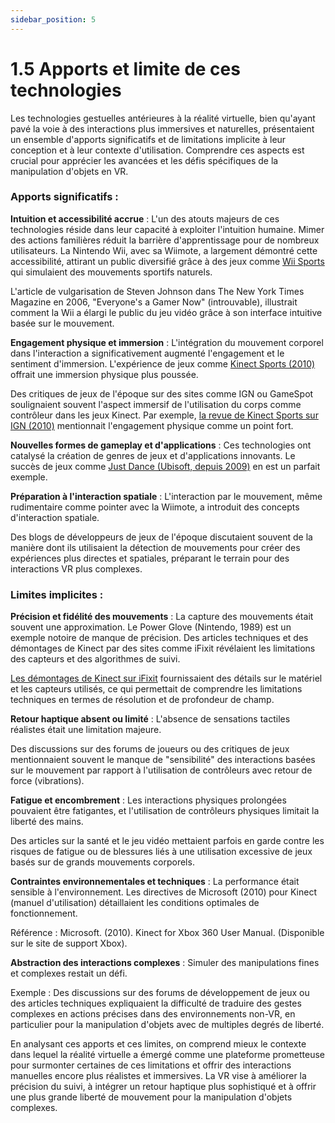 ```yaml
---
sidebar_position: 5
---
```


# 1.5 Apports et limite de ces technologies

Les technologies gestuelles antérieures à la réalité virtuelle, bien qu'ayant pavé la voie à des interactions plus immersives et naturelles, présentaient un ensemble d'apports significatifs et de limitations implicite à leur conception et à leur contexte d'utilisation. Comprendre ces aspects est crucial pour apprécier les avancées et les défis spécifiques de la manipulation d'objets en VR.

### Apports significatifs :

**Intuition et accessibilité accrue** : L'un des atouts majeurs de ces technologies réside dans leur capacité à exploiter l'intuition humaine. Mimer des actions familières réduit la barrière d'apprentissage pour de nombreux utilisateurs. La Nintendo Wii, avec sa Wiimote, a largement démontré cette accessibilité, attirant un public diversifié grâce à des jeux comme [Wii Sports](https://fr.wikipedia.org/wiki/Wii_Sports) qui simulaient des mouvements sportifs naturels.

L'article de vulgarisation de Steven Johnson dans The New York Times Magazine en 2006, "Everyone's a Gamer Now" (introuvable), illustrait comment la Wii a élargi le public du jeu vidéo grâce à son interface intuitive basée sur le mouvement.

**Engagement physique et immersion** : L'intégration du mouvement corporel dans l'interaction a significativement augmenté l'engagement et le sentiment d'immersion. L'expérience de jeux comme [Kinect Sports (2010)](https://fr.wikipedia.org/wiki/Kinect_Sports) offrait une immersion physique plus poussée.

Des critiques de jeux de l'époque sur des sites comme IGN ou GameSpot soulignaient souvent l'aspect immersif de l'utilisation du corps comme contrôleur dans les jeux Kinect. Par exemple, [la revue de Kinect Sports sur IGN (2010)](https://www.ign.com/articles/2010/11/04/kinect-sports-review) mentionnait l'engagement physique comme un point fort.

**Nouvelles formes de gameplay et d'applications** : Ces technologies ont catalysé la création de genres de jeux et d'applications innovants. Le succès de jeux comme [Just Dance (Ubisoft, depuis 2009)](https://fr.wikipedia.org/wiki/Just_Dance_(s%C3%A9rie_de_jeux_vid%C3%A9o)) en est un parfait exemple.


**Préparation à l'interaction spatiale** : L'interaction par le mouvement, même rudimentaire comme pointer avec la Wiimote, a introduit des concepts d'interaction spatiale.

Des blogs de développeurs de jeux de l'époque discutaient souvent de la manière dont ils utilisaient la détection de mouvements pour créer des expériences plus directes et spatiales, préparant le terrain pour des interactions VR plus complexes.


### Limites implicites :

**Précision et fidélité des mouvements** : La capture des mouvements était souvent une approximation. Le Power Glove (Nintendo, 1989) est un exemple notoire de manque de précision. Des articles techniques et des démontages de Kinect par des sites comme iFixit révélaient les limitations des capteurs et des algorithmes de suivi.

[Les démontages de Kinect sur iFixit](https://fr.ifixit.com/Vue+%C3%89clat%C3%A9e/Xbox+360+Kinect+Teardown/4066) fournissaient des détails sur le matériel et les capteurs utilisés, ce qui permettait de comprendre les limitations techniques en termes de résolution et de profondeur de champ.

**Retour haptique absent ou limité** : L'absence de sensations tactiles réalistes était une limitation majeure.

Des discussions sur des forums de joueurs ou des critiques de jeux mentionnaient souvent le manque de "sensibilité" des interactions basées sur le mouvement par rapport à l'utilisation de contrôleurs avec retour de force (vibrations).

**Fatigue et encombrement** : Les interactions physiques prolongées pouvaient être fatigantes, et l'utilisation de contrôleurs physiques limitait la liberté des mains.

Des articles sur la santé et le jeu vidéo mettaient parfois en garde contre les risques de fatigue ou de blessures liés à une utilisation excessive de jeux basés sur de grands mouvements corporels.

**Contraintes environnementales et techniques** : La performance était sensible à l'environnement. Les directives de Microsoft (2010) pour Kinect (manuel d'utilisation) détaillaient les conditions optimales de fonctionnement.

Référence : Microsoft. (2010). Kinect for Xbox 360 User Manual. (Disponible sur le site de support Xbox).

**Abstraction des interactions complexes** : Simuler des manipulations fines et complexes restait un défi.

Exemple : Des discussions sur des forums de développement de jeux ou des articles techniques expliquaient la difficulté de traduire des gestes complexes en actions précises dans des environnements non-VR, en particulier pour la manipulation d'objets avec de multiples degrés de liberté.

En analysant ces apports et ces limites, on comprend mieux le contexte dans lequel la réalité virtuelle a émergé comme une plateforme prometteuse pour surmonter certaines de ces limitations et offrir des interactions manuelles encore plus réalistes et immersives. La VR vise à améliorer la précision du suivi, à intégrer un retour haptique plus sophistiqué et à offrir une plus grande liberté de mouvement pour la manipulation d'objets complexes.